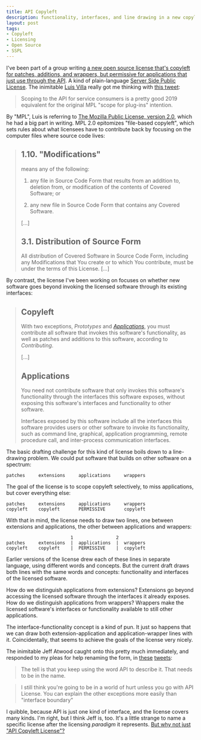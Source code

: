 ```yaml
---
title: API Copyleft
description: functionality, interfaces, and line drawing in a new copyleft paradigm
layout: post
tags:
- Copyleft
- Licensing
- Open Source
- SSPL
---
```


I've been part of a group writing [a new open source license that's copyleft for patches, additions, and wrappers, but permissive for applications that just use through the API](https://github.com/kemitchell/shared-component-license/blob/master/license.md).  A kind of plain-language [Server Side Public License](https://www.mongodb.com/licensing/server-side-public-license).  The inimitable [Luis Villa](https://lu.is/) really got me thinking with [this tweet](https://twitter.com/luis_in_brief/status/1088250694010695680):

>  Scoping to the API for service consumers is a pretty good 2019 equivalent for the original MPL "scope for plug-ins" intention.

By "MPL", Luis is referring to [The Mozilla Public License, version 2.0](https://www.mozilla.org/en-US/MPL/2.0/), which he had a big part in writing.  MPL 2.0 epitomizes "file-based copyleft", which sets rules about what licensees have to contribute back by focusing on the computer files where source code lives:

> ## 1.10.  "Modifications"
>
> means any of the following:
>
> 1.  any file in Source Code Form that results from an addition to, deletion from, or modification of the contents of Covered Software; or
>
> 2.  any new file in Source Code Form that contains any Covered Software.
>
> [...]
>
> ## 3.1.  Distribution of Source Form
>
> All distribution of Covered Software in Source Code Form, including any Modifications that You create or to which You contribute, must be under the terms of this License.  [...]

By contrast, the license I've been working on focuses on whether new software goes beyond invoking the licensed software through its existing interfaces:

> ## Copyleft
>
> With two exceptions, _Prototypes_ and [_Applications_](#applications), you must contribute all software that invokes this software's functionality, as well as patches and additions to this software, according to _Contributing_.
>
> [...]
>
> ## Applications
>
> You need not contribute software that only invokes this software's functionality through the interfaces this software exposes, without exposing this software's interfaces and functionality to other software.
>
> Interfaces exposed by this software include all the interfaces this software provides users or other software to invoke its functionality, such as command line, graphical, application programming, remote procedure call, and inter-process communication interfaces.

The basic drafting challenge for this kind of license boils down to a line-drawing problem.  We could put software that builds on other software on a spectrum:

```
patches     extensions     applications     wrappers
```

The goal of the license is to scope copyleft selectively, to miss applications, but cover everything else:

```
patches     extensions     applications     wrappers
copyleft    copyleft       PERMISSIVE       copyleft
```

With that in mind, the license needs to draw two lines, one between extensions and applications, the other between applications and wrappers:

```
                        1                2
patches     extensions  |  applications  |  wrappers
copyleft    copyleft    |  PERMISSIVE    |  copyleft
```

Earlier versions of the license drew each of these lines in separate language, using different words and concepts.  But the current draft draws both lines with the same words and concepts: functionality and interfaces of the licensed software.

How do we distinguish applications from extensions?  Extensions go beyond accessing the licensed software through the interfaces it already exposes.  How do we distinguish applications from wrappers?  Wrappers make the licensed software's interfaces or functionality available to still other applications.

The interface-functionality concept is a kind of pun.  It just so happens that we can draw both extension-application and application-wrapper lines with it.  Coincidentally, that seems to achieve the goals of the license very nicely.

The inimitable Jeff Atwood caught onto this pretty much immediately, and responded to my pleas for help renaming the form, in [these](https://twitter.com/codinghorror/status/1090126535590170624) [tweets](https://twitter.com/codinghorror/status/1090129373733171200):

> The tell is that you keep using the word API to describe it.  That needs to be in the name.

> I still think you're going to be in a world of hurt unless you go with API License.  You can explain the other exceptions more easily than "interface boundary"

I quibble, because API is just one kind of interface, and the license covers many kinds.  I'm right, but I think Jeff is, too.  It's a little strange to name a specific license after the licensing _paradigm_ it represents.  [But why not just "API Copyleft License"?](https://github.com/kemitchell/shared-component-license/issues/18)
